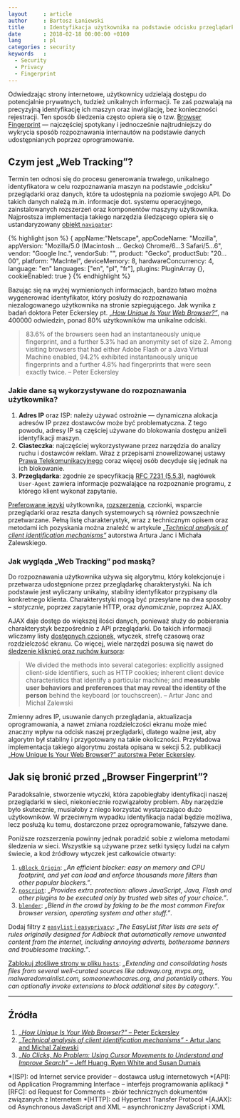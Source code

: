 ```yaml
---
layout     : article
author     : Bartosz Łaniewski
title      : Identyfikacja użytkownika na podstawie odcisku przeglądarki
date       : 2018-02-18 00:00:00 +0100
lang       : pl
categories : security
keywords   :
  - Security
  - Privacy
  - Fingerprint
---
```


Odwiedzając strony internetowe, użytkownicy udzielają dostępu do potencjalnie prywatnych, tudzież unikalnych informacji. Te zaś pozwalają na precyzyjną identyfikację ich maszyn oraz inwigilację, bez konieczności rejestracji. Ten sposób śledzenia często opiera się o tzw. [Browser Fingerprint][1] — najczęściej spotykany i jednocześnie najtrudniejszy do wykrycia sposób rozpoznawania internautów na podstawie danych udostępnianych poprzez oprogramowanie.

## Czym jest „Web Tracking”?

Termin ten odnosi się do procesu generowania trwałego, unikalnego identyfikatora w celu rozpoznawania maszyn na podstawie „odcisku” przeglądarki oraz danych, które ta udostępnia na poziomie swojego API. Do takich danych należą m.in. informacje dot. systemu operacyjnego, zainstalowanych rozszerzeń oraz komponentów maszyny użytkownika. Najprostsza implementacja takiego narzędzia śledzącego opiera się o ustandaryzowany [obiekt `navigator`][2]:

{% highlight json %}
{
  appName:"Netscape",
  appCodeName: "Mozilla",
  appVersion: "Mozilla/5.0 (Macintosh … Gecko) Chrome/6…3 Safari/5…6",
  vendor: "Google Inc.",
  vendorSub: "",
  product: "Gecko",
  productSub: "20…00",
  platform: "MacIntel",
  deviceMemory: 8,
  hardwareConcurrency: 4,
  language: "en"
  languages: ["en", "pl", "fr"],
  plugins: PluginArray {},
  cookieEnabled: true
}
{% endhighlight %}

Bazując się na wyżej wymienionych informacjach, bardzo łatwo można wygenerować identyfikator, który posłuży do rozpoznawania niezalogowanego użytkownika na stronie szpiegującego. Jak wynika z badań doktora Peter Eckersley pt. [_„How Unique Is Your Web Browser?”_][3], na 400000 odwiedzin, ponad 80% użytkowników ma unikalne odciski.

>83.6% of the browsers seen had an instantaneously unique fingerprint, and a further 5.3% had an anonymity set of size 2. Among visiting browsers that had either Adobe Flash or a Java Virtual Machine enabled, 94.2% exhibited instantaneously unique fingerprints and a further 4.8% had fingerprints that were seen exactly twice. – Peter Eckersley

### Jakie dane są wykorzystywane do rozpoznawania użytkownika?

1. **Adres IP** oraz ISP: należy używać ostrożnie — dynamiczna alokacja adresów IP przez dostawców może być problematyczna. Z tego powodu, adresy IP są częściej używane do blokowania dostępu aniżeli identyfikacji maszyn.
2. **Ciasteczka**: najczęściej wykorzystywane przez narzędzia do analizy ruchu i dostawców reklam. Wraz z przepisami znowelizowanej ustawy [Prawa Telekomunikacyjnego][5] coraz więcej osób decyduje się jednak na ich blokowanie.
3. **Przeglądarka**: zgodnie ze specyfikacją [RFC 7231 (5.5.3)][6], nagłówek `User-Agent` zawiera informacje pozwalające na rozpoznanie programu, z którego klient wykonał zapytanie.

[Preferowane języki][7] użytkownika, [rozszerzenia][8], czcionki, wsparcie przeglądarki oraz reszta danych systemowych są również powszechnie przetwarzane. Pełną listę charakterystyk, wraz z technicznym opisem oraz metodami ich pozyskania można znaleźć w artykule [_„Technical analysis of client identification mechanisms”_][4] autorstwa Artura Janc i Michała Zalewskiego.

### Jak wygląda „Web Tracking” pod maską?

Do rozpoznawania użytkownika używa się algorytmu, który kolekcjonuje i przetwarza udostępnione przez przeglądarkę charakterystyki. Na ich podstawie jest wyliczany unikalny, stabilny identyfikator przypisany dla konkretnego klienta. Charakterystyki mogą być przesyłane na dwa sposoby – _statycznie_, poprzez zapytanie HTTP, oraz _dynamicznie_, poprzez AJAX.

AJAX daje dostęp do większej ilości danych, ponieważ służy do pobierania charakterystyk bezpośrednio z API przeglądarki. Do takich informacji wliczamy listy [dostępnych czcionek][9], wtyczek, strefę czasową oraz rozdzielczość ekranu. Co więcej, wiele narzędzi posuwa się nawet do [śledzenie kliknięć oraz ruchów kursora][10]:

>We divided the methods into several categories: explicitly assigned client-side identifiers, such as HTTP cookies; inherent client device characteristics that identify a particular machine; and **measurable user behaviors and preferences that may reveal the identity of the person** behind the keyboard (or touchscreen). – Artur Janc and Michal Zalewski

Zmienny adres IP, usuwanie danych przeglądania, aktualizacja oprogramowania, a nawet zmiana rozdzielczości ekranu może mieć znaczny wpływ na odcisk naszej przeglądarki, dlatego ważne jest, aby algorytm był stabilny i przygotowany na takie okoliczności. Przykładowa implementacja takiego algorytmu została opisana w sekcji 5.2. publikacji [„How Unique Is Your Web Browser?” autorstwa Peter Eckersley][3].

## Jak się bronić przed „Browser Fingerprint”?

Paradoksalnie, stworzenie wtyczki, która zapobiegłaby identyfikacji naszej przeglądarki w sieci, niekoniecznie rozwiązałoby problem. Aby narzędzie było skutecznie, musiałoby z niego korzystać wystarczająco dużo użytkowników. W przeciwnym wypadku identyfikacja nadal będzie możliwa, lecz posłużą ku temu, dostarczone przez oprogramowanie, fałszywe dane.

Poniższe rozszerzenia powinny jednak poradzić sobie z wieloma metodami śledzenia w sieci. Wszystkie są używane przez setki tysięcy ludzi na całym świecie, a kod źródłowy wtyczek jest całkowicie otwarty:

1. [`uBlock Origin`][11]: _„An efficient blocker: easy on memory and CPU footprint, and yet can load and enforce thousands more filters than other popular blockers.”_.
2. [`noscript`][12]: _„Provides extra protection: allows JavaScript, Java, Flash and other plugins to be executed only by trusted web sites of your choice.”_.
3. [`blender`][13]: _„Blend in the crowd by faking to be the most common Firefox browser version, operating system and other stuff.”_.

Dodaj filtry z [`easylist` i `easyprivacy`][14]: _„The EasyList filter lists are sets of rules originally designed for Adblock that automatically remove unwanted content from the internet, including annoying adverts, bothersome banners and troublesome tracking.”_.

[Zablokuj złośliwe strony w pliku `hosts`][15]: _„Extending and consolidating hosts files from several well-curated sources like adaway.org, mvps.org, malwaredomainlist.com, someonewhocares.org, and potentially others. You can optionally invoke extensions to block additional sites by category.”_.

---

## Źródła

1. [_„How Unique Is Your Web Browser?”_ – Peter Eckersley][3]
2. [_„Technical analysis of client identification mechanisms”_ - Artur Janc and Michal Zalewski][4]
3. [_„No Clicks, No Problem: Using Cursor Movements to Understand and Improve Search”_ – Jeff Huang, Ryen White and Susan Dumais][10]


[1]: https://en.wikipedia.org/wiki/Device_fingerprint "Device fingerprint – Wikipedia"
[2]: https://html.spec.whatwg.org/multipage/system-state.html#system-state-and-capabilities "HTML Standard – The Navigator object"
[3]: https://panopticlick.eff.org/static/browser-uniqueness.pdf "How Unique Is Your Web Browser? – Peter Eckersley"
[4]: https://www.chromium.org/Home/chromium-security/client-identification-mechanisms "Technical analysis of client identification mechanisms – Artur Janc and Michal Zalewski"
[5]: http://www.dziennikustaw.gov.pl/DU/2012/1445 "Ustawa z dnia 16 listopada 2012 r. o zmianie ustawy – Prawo telekomunikacyjne oraz niektórych innych ustaw"
[6]: https://tools.ietf.org/html/rfc7231#section-5.5.3 "RFC 7231 – User-Agent"
[7]: https://www.w3.org/TR/html51/webappapis.html#language-preferences "W3C Recommendation – Language preferences"
[8]: https://html.spec.whatwg.org/multipage/system-state.html#plugins-2 "HTML Standard – Plugins"
[9]: http://www.maratz.com/blog/archives/2006/08/18/detect-visitors-fonts-with-flash/ "Detect visitor’s fonts with Flash – Marko Dugonjić"
[10]: https://www.microsoft.com/en-us/research/publication/no-clicks-no-problem-using-cursor-movements-to-understand-and-improve-search-2/ "No Clicks, No Problem: Using Cursor Movements to Understand and Improve Search – Jeff Huang, Ryen White and Susan Dumais"
[11]: https://github.com/gorhill/uBlock
[12]: https://noscript.net/
[13]: https://addons.mozilla.org/en-US/firefox/addon/blender-1/
[14]: https://easylist.to/
[15]: https://github.com/StevenBlack/hosts

*[ISP]: od Internet service provider – dostawca usług internetowych
*[API]: od Application Programming Interface – interfejs programowania aplikacji
*[RFC]: od Request for Comments – zbiór technicznych dokumentów związanych z Internetem
*[HTTP]: od Hypertext Transfer Protocol
*[AJAX]: od Asynchronous JavaScript and XML – asynchroniczny JavaScript i XML
